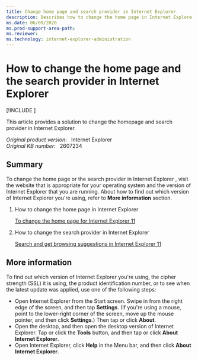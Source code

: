 ```yaml
---
title: Change home page and search provider in Internet Explorer
description: Describes how to change the home page in Internet Explore and how to change the search provider in Internet Explore.
ms.date: 06/09/2020
ms.prod-support-area-path: 
ms.reviewer: 
ms.technology: internet-explorer-administration
---
```

# How to change the home page and the search provider in Internet Explorer

[!INCLUDE [](../../../includes/browsers-important.md)]

This article provides a solution to change the homepage and search provider in Internet Explorer.

_Original product version:_ &nbsp; Internet Explorer  
_Original KB number:_ &nbsp; 2607234

## Summary

To change the home page or the search provider in Internet Explorer , visit the website that is appropriate for your operating system and the version of Internet Explorer that you are running. About how to find out which version of Internet Explorer you're using, refer to **More information** section.

1. How to change the home page in Internet Explorer

    [To change the home page for Internet Explorer 11](https://windows.microsoft.com/internet-explorer/change-home-page#ie=ie-11)

2. How to change the search provider in Internet Explorer

    [Search and get browsing suggestions in Internet Explorer 11](https://support.microsoft.com/help/17297/windows-internet-explorer-11-search-get-browsing-suggestions)

## More information

To find out which version of Internet Explorer you're using, the cipher strength (SSL) it is using, the product identification number, or to see when the latest update was applied, use one of the following steps:

- Open Internet Explorer from the Start screen. Swipe in from the right edge of the screen, and then tap **Settings**. (If you're using a mouse, point to the lower-right corner of the screen, move up the mouse pointer, and then click **Settings**.) Then tap or click **About**.
- Open the desktop, and then open the desktop version of Internet Explorer. Tap or click the **Tools** button, and then tap or click **About Internet Explorer**.
- Open Internet Explorer, click **Help** in the Menu bar, and then click **About Internet Explorer**.
